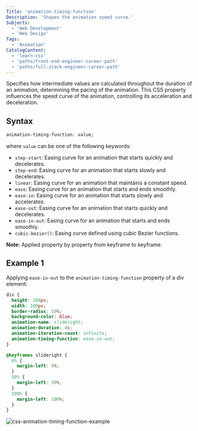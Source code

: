 ```yaml
---
Title: 'animation-timing-function'
Description: 'Shapes the animation speed curve.'
Subjects:
  - 'Web Development'
  - 'Web Design'
Tags:
  - 'Animation'
CatalogContent:
  - 'learn-css'
  - 'paths/front-end-engineer-career-path'
  - 'paths/full-stack-engineer-career-path'
---
```


Specifies how intermediate values are calculated throughout the duration of an animation, determining the pacing of the animation. This CSS property influences the speed curve of the animation, controlling its acceleration and deceleration.

## Syntax

```css
animation-timing-function: value;
```

where `value` can be one of the following keywords:

- `step-start`: Easing curve for an animation that starts quickly and decelerates.
- `step-end`: Easing curve for an animation that starts slowly and decelerates.
- `linear`: Easing curve for an animation that maintains a constant speed.
- `ease`: Easing curve for an animation that starts and ends smoothly.
- `ease-in`: Easing curve for an animation that starts slowly and accelerates.
- `ease-out`: Easing curve for an animation that starts quickly and decelerates.
- `ease-in-out`: Easing curve for an animation that starts and ends smoothly.
- `cubic-bezier()`: Easing curve defined using cubic Bezier functions.

**Note:** Applied property by property from keyframe to keyframe.

## Example 1

Applying `ease-in-out` to the `animation-timing-function` property of a div element:

```css
div {
  height: 100px;
  width: 100px;
  border-radius: 50%;
  background-color: blue;
  animation-name: slideright;
  animation-duration: 4s;
  animation-iteration-count: infinite;
  animation-timing-function: ease-in-out;
}

@keyframes slideright {
  0% {
    margin-left: 0%;
  }
  50% {
    margin-left: 50%;
  }
  100% {
    margin-left: 100%;
  }
}
```

![css-animation-timing-function-example](docs/media/css-animation-timing-function.gif)
